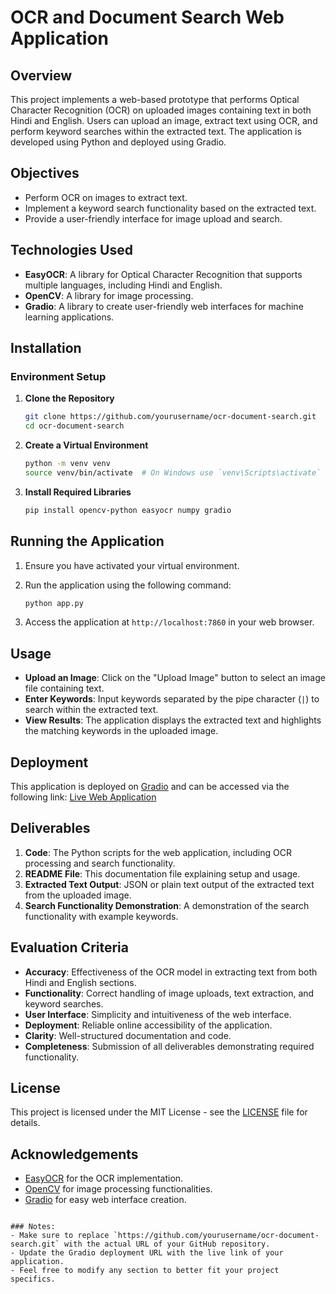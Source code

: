 # OCR and Document Search Web Application

## Overview
This project implements a web-based prototype that performs Optical Character Recognition (OCR) on uploaded images containing text in both Hindi and English. Users can upload an image, extract text using OCR, and perform keyword searches within the extracted text. The application is developed using Python and deployed using Gradio.

## Objectives
- Perform OCR on images to extract text.
- Implement a keyword search functionality based on the extracted text.
- Provide a user-friendly interface for image upload and search.

## Technologies Used

- **EasyOCR**: A library for Optical Character Recognition that supports multiple languages, including Hindi and English.
- **OpenCV**: A library for image processing.
- **Gradio**: A library to create user-friendly web interfaces for machine learning applications.


## Installation

### Environment Setup
1. **Clone the Repository**
   ```bash
   git clone https://github.com/yourusername/ocr-document-search.git
   cd ocr-document-search
   ```

2. **Create a Virtual Environment**
   ```bash
   python -m venv venv
   source venv/bin/activate  # On Windows use `venv\Scripts\activate`
   ```

3. **Install Required Libraries**
   ```bash
   pip install opencv-python easyocr numpy gradio
   ```

## Running the Application
1. Ensure you have activated your virtual environment.
2. Run the application using the following command:
   ```bash
   python app.py
   ```

3. Access the application at `http://localhost:7860` in your web browser.

## Usage
- **Upload an Image**: Click on the "Upload Image" button to select an image file containing text.
- **Enter Keywords**: Input keywords separated by the pipe character (`|`) to search within the extracted text.
- **View Results**: The application displays the extracted text and highlights the matching keywords in the uploaded image.

## Deployment
This application is deployed on [Gradio](https://gradio.app) and can be accessed via the following link:
[Live Web Application](https://your-gradio-url)

## Deliverables
1. **Code**: The Python scripts for the web application, including OCR processing and search functionality.
2. **README File**: This documentation file explaining setup and usage.
3. **Extracted Text Output**: JSON or plain text output of the extracted text from the uploaded image.
4. **Search Functionality Demonstration**: A demonstration of the search functionality with example keywords.

## Evaluation Criteria
- **Accuracy**: Effectiveness of the OCR model in extracting text from both Hindi and English sections.
- **Functionality**: Correct handling of image uploads, text extraction, and keyword searches.
- **User Interface**: Simplicity and intuitiveness of the web interface.
- **Deployment**: Reliable online accessibility of the application.
- **Clarity**: Well-structured documentation and code.
- **Completeness**: Submission of all deliverables demonstrating required functionality.

## License
This project is licensed under the MIT License - see the [LICENSE](LICENSE) file for details.

## Acknowledgements
- [EasyOCR](https://github.com/JaidedAI/EasyOCR) for the OCR implementation.
- [OpenCV](https://opencv.org/) for image processing functionalities.
- [Gradio](https://gradio.app/) for easy web interface creation.
```

### Notes:
- Make sure to replace `https://github.com/yourusername/ocr-document-search.git` with the actual URL of your GitHub repository.
- Update the Gradio deployment URL with the live link of your application.
- Feel free to modify any section to better fit your project specifics.
